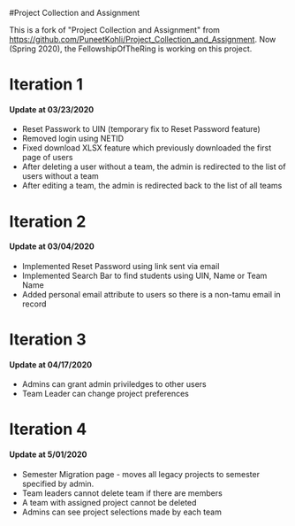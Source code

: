 #Project Collection and Assignment

This is a fork of "Project Collection and Assignment" from https://github.com/PuneetKohli/Project_Collection_and_Assignment. Now (Spring 2020), the FellowshipOfTheRing is working on this project.

Iteration 1 
===================
#### Update at 03/23/2020
 
 - Reset Passwork to UIN (temporary fix to Reset Password feature)
 - Removed login using NETID 
 - Fixed download XLSX feature which previously downloaded the first page of users
 - After deleting a user without a team, the admin is redirected to the list of users without a team
 - After editing a team, the admin is redirected back to the list of all teams

Iteration 2
===================
#### Update at 03/04/2020

 - Implemented Reset Password using link sent via email
 - Implemented Search Bar to find students using UIN, Name or Team Name
 - Added personal email attribute to users so there is a non-tamu email in record 

Iteration 3
===================
#### Update at 04/17/2020

 - Admins can grant admin priviledges to other users
 - Team Leader can change project preferences

Iteration 4
===================
#### Update at 5/01/2020

 - Semester Migration page - moves all legacy projects to semester specified by admin. 
 - Team leaders cannot delete team if there are members
 - A team with assigned project cannot be deleted
 - Admins can see project selections made by each team
 

